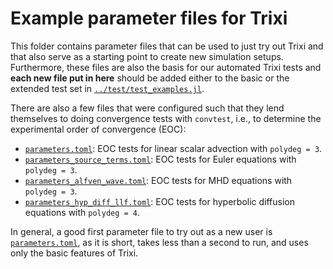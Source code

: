 # Example parameter files for Trixi
This folder contains parameter files that can be used to just try out Trixi and
that also serve as a starting point to create new simulation setups.
Furthermore, these files are also the basis for our automated Trixi tests and
**each new file put in here** should be added either to the basic or the extended test
set in [`../test/test_examples.jl`](../test/test_examples.jl).

There are also a few files that were configured such that they lend themselves
to doing convergence tests with `convtest`, i.e., to determine the experimental order
of convergence (EOC):

* [`parameters.toml`](parameters.toml):
  EOC tests for linear scalar advection with `polydeg = 3`.
* [`parameters_source_terms.toml`](parameters_source_terms.toml):
  EOC tests for Euler equations with `polydeg = 3`.
* [`parameters_alfven_wave.toml`](parameters_alfven_wave.toml):
  EOC tests for MHD equations with `polydeg = 3`.
* [`parameters_hyp_diff_llf.toml`](parameters_hyp_diff_llf.toml):
  EOC tests for hyperbolic diffusion equations with `polydeg = 4`.

In general, a good first parameter file to try out as a new user is
[`parameters.toml`](parameters.toml), as it is short, takes less than a second
to run, and uses only the basic features of Trixi.
